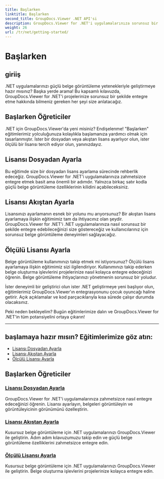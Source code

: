 ```yaml
---
title: Başlarken
linktitle: Başlarken
second_title: GroupDocs.Viewer .NET API'si
description: GroupDocs.Viewer for .NET'i uygulamalarınıza sorunsuz bir şekilde entegre etmeye yönelik adım adım eğitimleri keşfedin. Lisansları ayarlamayı ve görüntüleyicinin görünümünü özelleştirmeyi öğrenin.
weight: 26
url: /tr/net/getting-started/
---
```


# Başlarken


## giriiş

.NET uygulamalarınızı güçlü belge görüntüleme yetenekleriyle geliştirmeye hazır mısınız? Başka yerde arama! Bu kapsamlı kılavuzda, GroupDocs.Viewer for .NET'i projelerinize sorunsuz bir şekilde entegre etme hakkında bilmeniz gereken her şeyi size anlatacağız.

## Başlarken Öğreticiler

.NET için GroupDocs.Viewer'da yeni misiniz? Endişelenme! "Başlarken" eğitimlerimiz yolculuğunuza kolaylıkla başlamanıza yardımcı olmak için tasarlanmıştır. İster bir dosyadan veya akıştan lisans ayarlıyor olun, ister ölçülü bir lisansı tercih ediyor olun, yanınızdayız.

## Lisansı Dosyadan Ayarla

Bu eğitimde size bir dosyadan lisans ayarlama sürecinde rehberlik edeceğiz. GroupDocs.Viewer for .NET'i uygulamalarınıza zahmetsizce entegre etmek basit ama önemli bir adımdır. Yalnızca birkaç satır kodla güçlü belge görüntüleme özelliklerinin kilidini açabileceksiniz.

## Lisansı Akıştan Ayarla

Lisansınızı ayarlamanın esnek bir yolunu mu arıyorsunuz? Bir akıştan lisans ayarlamaya ilişkin eğitimimiz tam da ihtiyacınız olan şeydir. GroupDocs.Viewer for .NET'i .NET uygulamalarınıza nasıl sorunsuz bir şekilde entegre edebileceğinizi size göstereceğiz ve kullanıcılarınız için sorunsuz belge görüntüleme deneyimleri sağlayacağız.

## Ölçülü Lisansı Ayarla

Belge görüntüleme kullanımınızı takip etmek mi istiyorsunuz? Ölçülü lisans ayarlamaya ilişkin eğitimimiz sizi ilgilendiriyor. Kullanımınızı takip ederken belge oluşturma işlevlerini projelerinize nasıl kolayca entegre edeceğinizi öğrenin. Belge görüntüleme ihtiyaçlarınızı yönetmenin sorunsuz bir yoludur.

İster deneyimli bir geliştirici olun ister .NET geliştirmeye yeni başlıyor olun, eğitimlerimiz GroupDocs.Viewer'ın entegrasyonunu çocuk oyuncağı haline getirir. Açık açıklamalar ve kod parçacıklarıyla kısa sürede çalışır durumda olacaksınız.

Peki neden bekleyelim? Bugün eğitimlerimize dalın ve GroupDocs.Viewer for .NET'in tüm potansiyelini ortaya çıkarın!

---

## başlamaya hazır mısın? Eğitimlerimize göz atın:

- [Lisansı Dosyadan Ayarla](./set-license-from-file/)
- [Lisansı Akıştan Ayarla](./set-license-from-stream/)
- [Ölçülü Lisansı Ayarla](./set-metered-license/)

## Başlarken Öğreticiler
### [Lisansı Dosyadan Ayarla](./set-license-from-file/)
GroupDocs.Viewer for .NET'i uygulamalarınıza zahmetsizce nasıl entegre edeceğinizi öğrenin. Lisansı ayarlayın, belgeleri görüntüleyin ve görüntüleyicinin görünümünü özelleştirin.
### [Lisansı Akıştan Ayarla](./set-license-from-stream/)
Kusursuz belge görüntüleme için .NET uygulamalarınızı GroupDocs.Viewer ile geliştirin. Adım adım kılavuzumuzu takip edin ve güçlü belge görüntüleme özelliklerini zahmetsizce entegre edin.
### [Ölçülü Lisansı Ayarla](./set-metered-license/)
Kusursuz belge görüntüleme için .NET uygulamalarınızı GroupDocs.Viewer ile geliştirin. Belge oluşturma işlevlerini projelerinize kolayca entegre edin.